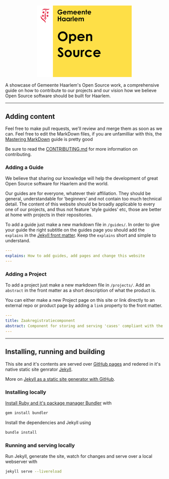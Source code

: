 <p align="center">
  <img width="300" src="assets/haarlem-open-source-logo.svg">
</p>

A showcase of Gemeente Haarlem's Open Source work, a comprehensive guide on how to contribute to our projects and our vision how we believe Open Source software should be built for Haarlem.

---

## Adding content

Feel free to make pull requests, we'll review and merge them as soon as we can. Feel free to edit the MarkDown files, if you are unfamilliar with this, the [Mastering MarkDown](https://guides.github.com/features/mastering-markdown/) guide is pretty good

Be sure to read the [CONTRIBUTING.md](CONTRIBUTING.md) for more information on contributing.

### Adding a Guide

We believe that sharing our knowledge will help the development of great Open Source software for Haarlem and the world.

Our guides are for everyone, whatever their affiliation. They should be general, understandable for ‘beginners’ and not contain too much technical detail. The content of this website should be broadly applicable to every one of our projects, and thus not feature 'style guides' etc, those are better at home with projects in their repositories.

To add a guide just make a new markdown file in `/guides/`. In order to give your guide the right subtitle on the guides page you should add the `explains` in the [Jekyll front matter](https://jekyllrb.com/docs/frontmatter/). Keep the `explains` short and simple to understand.

```yaml
---
explains: How to add guides, add pages and change this website
---
```

### Adding a Project

To add a project just make a new markdown file in `/projects/`. Add an `abstract` in the front matter as a short description of what the product is. 

You can either make a new Project page on this site or link directly to an external repo or product page by adding a `link` property to the front matter.

```yaml
---
title: Zaakregistratiecomponent
abstract: Component for storing and serving 'cases' compliant with the GEMMA RGBZ, RSGB and ImZTC standards.
---
```

---

## Installing, running and building

This site and it's contents are served over [GitHub pages](http://pages.github.com) and redered in it's native static site genrator [Jekyll](http://jekyllrb.com).

More on [Jekyll as a static site generator with GitHub](https://help.github.com/articles/using-jekyll-as-a-static-site-generator-with-github-pages/).

### Installing locally

[Install Ruby and it's package manager Bundler](https://help.github.com/articles/setting-up-your-github-pages-site-locally-with-jekyll/) with 

```bash
gem install bundler
```

Install the dependencies and Jekyll using 

```bash
bundle install
```

### Running and serving locally

Run Jekyll, generate the site, watch for changes and serve over a local webserver with 

```bash
jekyll serve --livereload
```
